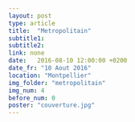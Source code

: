 ```yaml
---
layout: post
type: article
title:  "Metropolitain"
subtitle1:
subtitle2:
link: none
date:   2016-08-10 12:00:00 +0200
date_fr: "10 Aout 2016"
location: "Montpellier"
img_folder: "metropolitain"
img_num: 4
before_num: 0
poster: "couverture.jpg"
---
```

